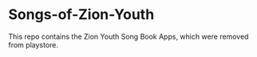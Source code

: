 # Songs-of-Zion-Youth
This repo contains the Zion Youth Song Book Apps, which were removed from playstore. 
